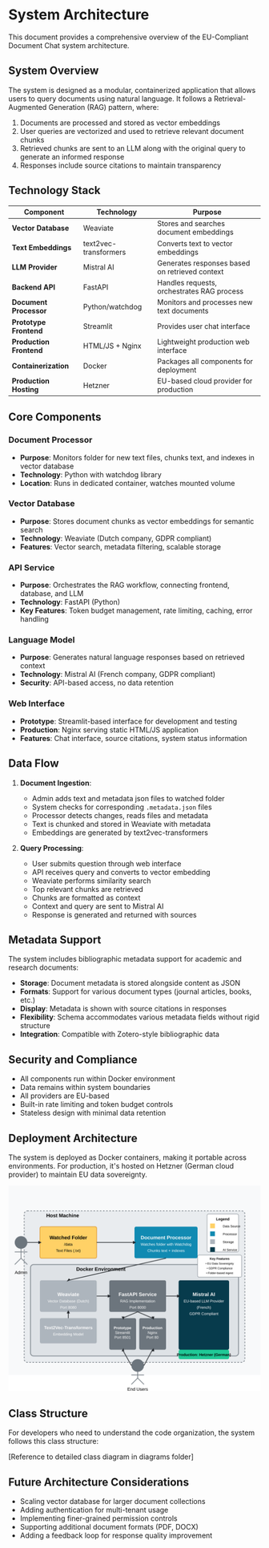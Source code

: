 # System Architecture

This document provides a comprehensive overview of the EU-Compliant Document Chat system architecture.

## System Overview

The system is designed as a modular, containerized application that allows users to query documents using natural language. It follows a Retrieval-Augmented Generation (RAG) pattern, where:

1. Documents are processed and stored as vector embeddings
2. User queries are vectorized and used to retrieve relevant document chunks
3. Retrieved chunks are sent to an LLM along with the original query to generate an informed response
4. Responses include source citations to maintain transparency

## Technology Stack

| Component | Technology | Purpose |
|-----------|------------|---------|
| **Vector Database** | Weaviate | Stores and searches document embeddings |
| **Text Embeddings** | text2vec-transformers | Converts text to vector embeddings |
| **LLM Provider** | Mistral AI | Generates responses based on retrieved context |
| **Backend API** | FastAPI | Handles requests, orchestrates RAG process |
| **Document Processor** | Python/watchdog | Monitors and processes new text documents |
| **Prototype Frontend** | Streamlit | Provides user chat interface |
| **Production Frontend** | HTML/JS + Nginx | Lightweight production web interface |
| **Containerization** | Docker | Packages all components for deployment |
| **Production Hosting** | Hetzner | EU-based cloud provider for production |

## Core Components

### Document Processor

- **Purpose**: Monitors folder for new text files, chunks text, and indexes in vector database
- **Technology**: Python with watchdog library
- **Location**: Runs in dedicated container, watches mounted volume

### Vector Database

- **Purpose**: Stores document chunks as vector embeddings for semantic search
- **Technology**: Weaviate (Dutch company, GDPR compliant)
- **Features**: Vector search, metadata filtering, scalable storage

### API Service

- **Purpose**: Orchestrates the RAG workflow, connecting frontend, database, and LLM
- **Technology**: FastAPI (Python)
- **Key Features**: Token budget management, rate limiting, caching, error handling

### Language Model

- **Purpose**: Generates natural language responses based on retrieved context
- **Technology**: Mistral AI (French company, GDPR compliant)
- **Security**: API-based access, no data retention

### Web Interface

- **Prototype**: Streamlit-based interface for development and testing
- **Production**: Nginx serving static HTML/JS application
- **Features**: Chat interface, source citations, system status information

## Data Flow

1. **Document Ingestion**:
   - Admin adds text and metadata json files to watched folder
   - System checks for corresponding `.metadata.json` files
   - Processor detects changes, reads files and metadata
   - Text is chunked and stored in Weaviate with metadata
   - Embeddings are generated by text2vec-transformers

2. **Query Processing**:
   - User submits question through web interface
   - API receives query and converts to vector embedding
   - Weaviate performs similarity search
   - Top relevant chunks are retrieved
   - Chunks are formatted as context
   - Context and query are sent to Mistral AI
   - Response is generated and returned with sources
   
## Metadata Support
The system includes bibliographic metadata support for academic and research documents:
   - **Storage**: Document metadata is stored alongside content as JSON
   - **Formats**: Support for various document types (journal articles, books, etc.)
   - **Display**: Metadata is shown with source citations in responses
   - **Flexibility**: Schema accommodates various metadata fields without rigid structure
   - **Integration**: Compatible with Zotero-style bibliographic data

## Security and Compliance

- All components run within Docker environment
- Data remains within system boundaries
- All providers are EU-based
- Built-in rate limiting and token budget controls
- Stateless design with minimal data retention

## Deployment Architecture

The system is deployed as Docker containers, making it portable across environments. For production, it's hosted on Hetzner (German cloud provider) to maintain EU data sovereignty.

![Architecture Diagram](diagrams/architecture-diagram.svg)

## Class Structure

For developers who need to understand the code organization, the system follows this class structure:

[Reference to detailed class diagram in diagrams folder]

## Future Architecture Considerations

- Scaling vector database for larger document collections
- Adding authentication for multi-tenant usage
- Implementing finer-grained permission controls
- Supporting additional document formats (PDF, DOCX)
- Adding a feedback loop for response quality improvement